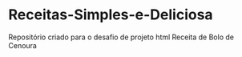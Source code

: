 # Receitas-Simples-e-Deliciosa
Repositório criado para o desafio de projeto html
Receita de Bolo de Cenoura
